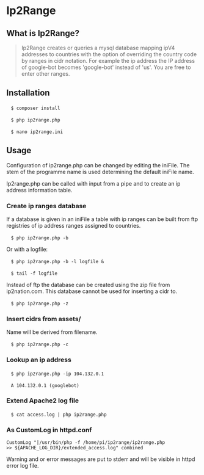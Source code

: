 
# Ip2Range

## What is Ip2Range?
>Ip2Range creates or queries a mysql database mapping ipV4 addresses to countries with the option of overriding the country code by ranges in cidr notation. For example the ip address the IP address of google-bot becomes 'google-bot' instead of 'us'. You are free to enter other ranges.


## Installation

   <code>$ composer install</code>
   
   <code>$ php ip2range.php </code>
   
   <code>$ nano ip2range.ini </code>
   


## Usage
Configuration of ip2range.php can be changed by editing the iniFile. The stem of the programme name is used determining the default iniFile name. 

Ip2range.php can be called with input from a pipe and to create an ip address information table.

### Create ip ranges database
If a database is given in an iniFile a table with ip ranges can be built from ftp registries of ip address ranges assigned to countries.

   <code>$ php ip2range.php -b</code>

Or with a logfile:

   <code>$ php ip2range.php -b -l logfile &</code>
   
   <code>$ tail -f logfile</code>

Instead of ftp the database can be created using the zip file from ip2nation.com. This database cannot be used for inserting a cidr to.

   <code>$ php ip2range.php -z</code>


### Insert cidrs from assets/
Name will be derived from filename. 

   <code>$ php ip2range.php -c</code>


### Lookup an ip address

   <code>$ php ip2range.php -ip 104.132.0.1</code>
   
   <code>A 104.132.0.1 (googlebot)</code>


### Extend Apache2 log file 

   <code>$ cat access.log | php ip2range.php</code>


### As CustomLog in httpd.conf

<code>CustomLog "|/usr/bin/php -f /home/pi/ip2range/ip2range.php >> ${APACHE_LOG_DIR}/extended_access.log" combined</code>

Warning and or error messages are put to stderr and will be visible in httpd error log file.
